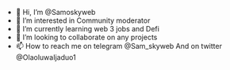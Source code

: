 - 👋 Hi, I’m @Samoskyweb
- 👀 I’m interested in Community moderator
- 🌱 I’m currently learning web 3 jobs and Defi
- 💞️ I’m looking to collaborate on any projects
- 📫 How to reach me on telegram @Sam_skyweb
And on twitter @OlaoluwaIjaduo1
<!---
Samoskyweb/Samoskyweb is a ✨ special ✨ repository because its `README.md` (this file) appears on your GitHub profile.
You can click the Preview link to take a look at your changes.
--->
